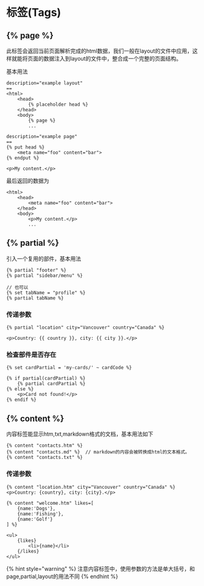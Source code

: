 # 标签\(Tags\)

## {% page %}

此标签会返回当前页面解析完成的html数据，我们一般在layout的文件中应用，这样就能将页面的数据注入到layout的文件中，整合成一个完整的页面结构。

基本用法

```text
description="example layout"
==
<html>
    <head>
        {% placeholder head %}
    </head>
    <body>
        {% page %}
        ...

description="example page"
==
{% put head %}
    <meta name="foo" content="bar">
{% endput %}

<p>My content.</p>
```

最后返回的数据为

```text
<html>
    <head>
        <meta name="foo" content="bar">
    </head>
    <body>
        <p>My content.</p>
        ...
```

## {% partial %}

引入一个复用的部件，基本用法

```text
{% partial "footer" %}
{% partial "sidebar/menu" %}

// 也可以
{% set tabName = "profile" %}
{% partial tabName %}
```

### 传递参数

```text
{% partial "location" city="Vancouver" country="Canada" %}

<p>Country: {{ country }}, city: {{ city }}.</p>
```

### 检查部件是否存在

```text
{% set cardPartial = 'my-cards/' ~ cardCode %}

{% if partial(cardPartial) %}
    {% partial cardPartial %}
{% else %}
    <p>Card not found!</p>
{% endif %}
```

## {% content %}

内容标签能显示htm,txt,markdown格式的文档，基本用法如下

```text
{% content "contacts.htm" %}
{% content "contacts.md" %}  // markdown的内容会被转换成html的文本格式。
{% content "contacts.txt" %}
```

### 传递参数

```text
{% content "location.htm" city="Vancouver" country="Canada" %}
<p>Country: {country}, city: {city}.</p>
```

```text
{% content "welcome.htm" likes=[
    {name:'Dogs'},
    {name:'Fishing'},
    {name:'Golf'}
] %}

<ul>
    {likes}
        <li>{name}</li>
    {/likes}
</ul>
```

{% hint style="warning" %}
注意内容标签中，使用参数的方法是单大括号，和page,partial,layout的用法不同
{% endhint %}

